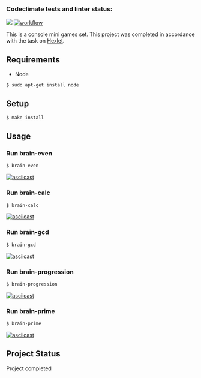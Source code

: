 ### Codeclimate tests and linter status:

<a href="https://codeclimate.com/github/codeclimate/codeclimate/maintainability"><img src="https://api.codeclimate.com/v1/badges/a99a88d28ad37a79dbf6/maintainability" /></a>
[![workflow](https://github.com/shakshin-01/frontend-project-lvl1/actions/workflows/node.js.yml/badge.svg)](https://github.com/shakshin-01/frontend-project-lvl1/actions/workflows/node.js.yml)

This is a console mini games set. This project was completed in accordance with the task on [Hexlet](https://hexlet.io).

## Requirements
* Node
```sh
$ sudo apt-get install node
```

## Setup

```sh
$ make install
```

## Usage

### Run brain-even

```sh
$ brain-even
```

[![asciicast](https://asciinema.org/a/9oOqyaxNe94lCGfTHkyV3CQB5.svg)](https://asciinema.org/a/9oOqyaxNe94lCGfTHkyV3CQB5)
### Run brain-calc

```sh
$ brain-calc
```

[![asciicast](https://asciinema.org/a/A4gOnxBV15DetQFSGxIbucpo0.svg)](https://asciinema.org/a/A4gOnxBV15DetQFSGxIbucpo0)
### Run brain-gcd

```sh
$ brain-gcd
```

[![asciicast](https://asciinema.org/a/iEeeeFfY3CTpCM2Nwy9XfHqYE.svg)](https://asciinema.org/a/iEeeeFfY3CTpCM2Nwy9XfHqYE)
### Run brain-progression

```sh
$ brain-progression
```

[![asciicast](https://asciinema.org/a/rC4X6dU8y5wPRW2leHgFz3Q1Y.svg)](https://asciinema.org/a/rC4X6dU8y5wPRW2leHgFz3Q1Y)
### Run brain-prime

```sh
$ brain-prime
```

[![asciicast](https://asciinema.org/a/THystGCbmPc2NcK0f1FnGUnml.svg)](https://asciinema.org/a/THystGCbmPc2NcK0f1FnGUnml)

## Project Status
Project completed